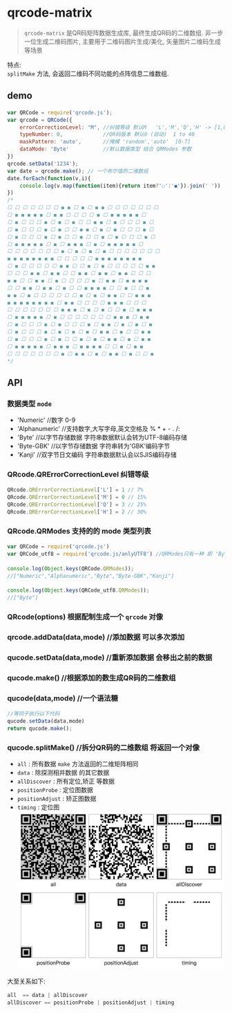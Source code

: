# qrcode-matrix
> `qrcode-matrix` 是QR码矩阵数据生成库, 最终生成QR码的二维数组.
> 非一步一位生成二维码图片, 主要用于二维码图片生成/美化, 矢量图片二维码生成等场景

特点:  
`splitMake` 方法, 会返回二维码不同功能的点阵信息二维数组.

## demo
```js
var QRCode = require('qrcode.js');
var qrcode = QRCode({
	errorCorrectionLevel: "M", //纠错等级 默认M   'L','M','Q','H' -> [1,0,3,2]
	typeNumber: 0,             //QR码版本 默认0 (自动)  1 to 40
	maskPattern: 'auto',       //掩模 'random','auto'  [0-7]
	dataMode: 'Byte'           //默认数据类型 结合 QRModes 参数
})
qrcode.setData('1234');
var date = qrcode.make(); // 一个布尔值的二维数组
date.forEach(function(v,i){
	console.log(v.map(function(item){return item?'☐':'◼︎'}).join(' '))
})
/*
☐ ☐ ☐ ☐ ☐ ☐ ☐ ◼︎ ◼︎ ☐ ◼︎ ☐ ◼︎ ◼︎ ☐ ☐ ☐ ☐ ☐ ☐ ☐
☐ ◼︎ ◼︎ ◼︎ ◼︎ ◼︎ ☐ ◼︎ ◼︎ ☐ ☐ ☐ ☐ ◼︎ ☐ ◼︎ ◼︎ ◼︎ ◼︎ ◼︎ ☐
☐ ◼︎ ☐ ☐ ☐ ◼︎ ☐ ◼︎ ☐ ◼︎ ☐ ☐ ◼︎ ◼︎ ☐ ◼︎ ☐ ☐ ☐ ◼︎ ☐
☐ ◼︎ ☐ ☐ ☐ ◼︎ ☐ ◼︎ ☐ ☐ ◼︎ ◼︎ ☐ ◼︎ ☐ ◼︎ ☐ ☐ ☐ ◼︎ ☐
☐ ◼︎ ☐ ☐ ☐ ◼︎ ☐ ◼︎ ☐ ☐ ◼︎ ☐ ☐ ◼︎ ☐ ◼︎ ☐ ☐ ☐ ◼︎ ☐
☐ ◼︎ ◼︎ ◼︎ ◼︎ ◼︎ ☐ ◼︎ ☐ ◼︎ ◼︎ ◼︎ ☐ ◼︎ ☐ ◼︎ ◼︎ ◼︎ ◼︎ ◼︎ ☐
☐ ☐ ☐ ☐ ☐ ☐ ☐ ◼︎ ☐ ◼︎ ☐ ◼︎ ☐ ◼︎ ☐ ☐ ☐ ☐ ☐ ☐ ☐
◼︎ ◼︎ ◼︎ ◼︎ ◼︎ ◼︎ ◼︎ ◼︎ ☐ ☐ ☐ ☐ ☐ ◼︎ ◼︎ ◼︎ ◼︎ ◼︎ ◼︎ ◼︎ ◼︎
☐ ◼︎ ☐ ☐ ☐ ☐ ☐ ◼︎ ◼︎ ☐ ☐ ◼︎ ☐ ◼︎ ☐ ☐ ☐ ☐ ☐ ◼︎ ◼︎
☐ ☐ ☐ ◼︎ ◼︎ ☐ ◼︎ ◼︎ ☐ ☐ ◼︎ ◼︎ ☐ ◼︎ ◼︎ ☐ ◼︎ ◼︎ ☐ ☐ ☐
◼︎ ◼︎ ☐ ☐ ◼︎ ◼︎ ☐ ◼︎ ☐ ☐ ☐ ☐ ◼︎ ☐ ◼︎ ◼︎ ☐ ◼︎ ◼︎ ◼︎ ◼︎
☐ ☐ ◼︎ ◼︎ ☐ ◼︎ ◼︎ ☐ ◼︎ ☐ ☐ ◼︎ ◼︎ ◼︎ ◼︎ ☐ ☐ ◼︎ ☐ ☐ ◼︎
◼︎ ◼︎ ☐ ◼︎ ☐ ☐ ☐ ☐ ☐ ☐ ◼︎ ☐ ◼︎ ☐ ◼︎ ◼︎ ☐ ☐ ◼︎ ◼︎ ◼︎
◼︎ ◼︎ ◼︎ ◼︎ ◼︎ ◼︎ ◼︎ ◼︎ ☐ ◼︎ ◼︎ ☐ ☐ ☐ ☐ ◼︎ ◼︎ ◼︎ ☐ ☐ ☐
☐ ☐ ☐ ☐ ☐ ☐ ☐ ◼︎ ◼︎ ◼︎ ☐ ◼︎ ☐ ◼︎ ☐ ☐ ◼︎ ☐ ◼︎ ◼︎ ◼︎
☐ ◼︎ ◼︎ ◼︎ ◼︎ ◼︎ ☐ ◼︎ ☐ ☐ ☐ ☐ ☐ ☐ ☐ ◼︎ ◼︎ ◼︎ ☐ ◼︎ ◼︎
☐ ◼︎ ☐ ☐ ☐ ◼︎ ☐ ◼︎ ☐ ☐ ☐ ◼︎ ☐ ◼︎ ◼︎ ☐ ◼︎ ☐ ◼︎ ☐ ◼︎
☐ ◼︎ ☐ ☐ ☐ ◼︎ ☐ ◼︎ ☐ ◼︎ ☐ ◼︎ ☐ ◼︎ ◼︎ ☐ ◼︎ ☐ ☐ ◼︎ ◼︎
☐ ◼︎ ☐ ☐ ☐ ◼︎ ☐ ◼︎ ☐ ☐ ◼︎ ☐ ◼︎ ☐ ◼︎ ◼︎ ☐ ◼︎ ☐ ◼︎ ◼︎
☐ ◼︎ ◼︎ ◼︎ ◼︎ ◼︎ ☐ ◼︎ ◼︎ ◼︎ ☐ ◼︎ ◼︎ ◼︎ ◼︎ ☐ ☐ ◼︎ ☐ ◼︎ ◼︎
☐ ☐ ☐ ☐ ☐ ☐ ☐ ◼︎ ☐ ◼︎ ◼︎ ☐ ◼︎ ☐ ◼︎ ◼︎ ☐ ◼︎ ☐ ☐ ◼︎
*/
``` 

## API 
### 数据类型 `mode`
- 'Numeric'      //数字 0-9
- 'Alphanumeric' //支持数字,大写字母,英文空格及 % * + - . /: 
- 'Byte'         //以字节存储数据 字符串数据默认会转为UTF-8编码存储
- 'Byte-GBK'     //以字节存储数据 字符串转为'GBK'编码字节
- 'Kanji'        //双字节日文编码 字符串数据默认会以SJIS编码存储

### QRcode.QRErrorCorrectionLevel 纠错等级
```js
QRcode.QRErrorCorrectionLevel['L'] = 1 // 7%
QRcode.QRErrorCorrectionLevel['M'] = 0 // 15%
QRcode.QRErrorCorrectionLevel['Q'] = 3 // 25%
QRcode.QRErrorCorrectionLevel['H'] = 2 // 30%
```

### QRcode.QRModes 支持的的 mode 类型列表
``` js
var QRCode = require('qrcode.js') 
var QRCode_utf8 = require('qrcode.js/anlyUTF8') //QRModes只有一种 即 'Byte', 用于web端, 引用文件较小

console.log(Object.keys(QRCode.QRModes)); 
//["Numeric","Alphanumeric","Byte","Byte-GBK","Kanji"]

console.log(Object.keys(QRCode_utf8.QRModes));
//["Byte"]
```

### QRcode(options) 根据配制生成一个 `qrcode` 对像 

### qrcode.addData(data,mode) //添加数据 可以多次添加

### qucode.setData(data,mode) //重新添加数据 会移出之前的数据

### qucode.make() //根据添加的数生成QR码的二维数组

### qucode(data,mode) //一个语法糖
```js
//等同于执行以下代码
qucode.setData(data,mode)
return qucode.make();
```

### qucode.splitMake() //拆分QR码的二维数组 将返回一个对像
 - `all` : 所有数据 `make` 方法返回的二维矩阵相同
 - `data` : 除探测相并数据 的其它数据
 - `allDiscover` : 所有定位,矫正 等数据
 - `positionProbe` : 定位图数据
 - `positionAdjust` : 矫正图数据
 - `timing` : 定位图
![splitMake](https://github.com/cnwhy/QRCode/blob/master/test/splitMake.png?raw=true)

大至关系如下:
```js
all  == data | allDiscover
allDiscover == positionProbe | positionAdjust | timing
```
